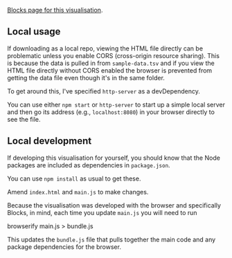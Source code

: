 

[Blocks page for this visualisation]().

## Local usage

If downloading as a local repo, viewing the HTML file directly can be problematic unless you enable CORS (cross-origin resource sharing). This is because the data is pulled in from `sample-data.tsv` and if you view the HTML file directly without CORS enabled the browser is prevented from getting the data file even though it's in the same folder.

To get around this, I've specified `http-server` as a devDependency.

You can use either `npm start` or `http-server` to start up a simple local server and then go its address (e.g., `localhost:8080`) in your browser directly to see the file.

## Local development

If developing this visualisation for yourself, you should know that the Node packages are included as dependencies in `package.json`.

You can use `npm install` as usual to get these.

Amend `index.html` and `main.js` to make changes.

Because the visualisation was developed with the browser and specifically Blocks, in mind, each time you update `main.js` you will need to run

  browserify main.js > bundle.js

This updates the `bundle.js` file that pulls together the main code and any package dependencies for the browser.
